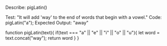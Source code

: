 Describe: pigLatin()

Test: "It will add 'way' to the end of words that begin with a vowel."
Code: pigLatin("a");
Expected Output: "away"

function pigLatin(text){
	if(text === "a" || "e" || "i" || "o" || "u"){
    let word = text.concat("way");
    return word
    }
  }